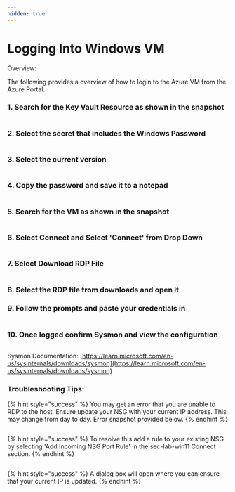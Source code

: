 ```yaml
---
hidden: true
---
```


# Logging Into Windows VM

Overview:

The following provides a overview of how to login to the Azure VM from the Azure Portal.



### 1. Search for the Key Vault Resource as shown in the snapshot

<figure><img src=".gitbook/assets/image (5).png" alt=""><figcaption></figcaption></figure>

### 2. Select the secret that includes the Windows Password

<figure><img src=".gitbook/assets/image (1) (1).png" alt=""><figcaption></figcaption></figure>

### 3. Select the current version

<figure><img src=".gitbook/assets/image (3).png" alt=""><figcaption></figcaption></figure>

### 4. Copy the password and save it to a notepad

<figure><img src=".gitbook/assets/image (4).png" alt=""><figcaption></figcaption></figure>

### 5. Search for the VM as shown in the snapshot

<figure><img src=".gitbook/assets/image (2).png" alt=""><figcaption></figcaption></figure>

### 6. Select Connect and Select 'Connect' from Drop Down

<figure><img src=".gitbook/assets/image (6).png" alt=""><figcaption></figcaption></figure>

### 7. Select Download RDP File

<figure><img src=".gitbook/assets/image (7).png" alt=""><figcaption></figcaption></figure>

### 8. Select the RDP file from downloads and open it

### 9. Follow the prompts and paste your credentials in

<figure><img src=".gitbook/assets/image (8).png" alt=""><figcaption></figcaption></figure>

### **10. Once logged confirm Sysmon and view the configuration**

<figure><img src=".gitbook/assets/image (60).png" alt=""><figcaption></figcaption></figure>

Sysmon Documentation: [https://learn.microsoft.com/en-us/sysinternals/downloads/sysmon](https://learn.microsoft.com/en-us/sysinternals/downloads/sysmon)



### **Troubleshooting Tips:**



{% hint style="success" %}
You may get an error that you are unable to RDP to the host. Ensure update your NSG with your current IP address. This may change from day to day. Error snapshot provided below.&#x20;
{% endhint %}

<figure><img src=".gitbook/assets/image (9).png" alt=""><figcaption></figcaption></figure>

{% hint style="success" %}
To resolve this add a rule to your existing NSG by selecting 'Add Incoming NSG Port Rule' in the sec-lab-win11 Connect section.
{% endhint %}

<figure><img src=".gitbook/assets/image (10).png" alt=""><figcaption></figcaption></figure>

{% hint style="success" %}
A dialog box will open where you can ensure that your current IP is updated.&#x20;
{% endhint %}



<figure><img src=".gitbook/assets/image (11).png" alt=""><figcaption></figcaption></figure>

